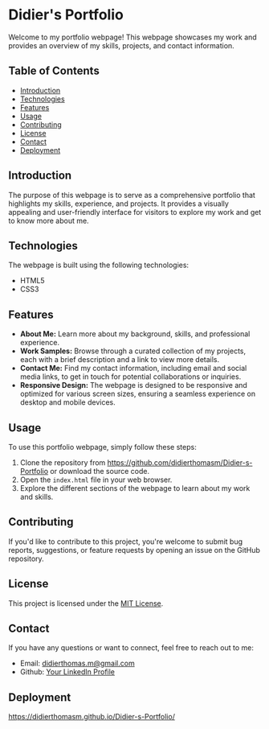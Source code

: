 # Didier's Portfolio

Welcome to my portfolio webpage! This webpage showcases my work and provides an overview of my skills, projects, and contact information.

## Table of Contents

- [Introduction](#introduction)
- [Technologies](#technologies)
- [Features](#features)
- [Usage](#usage)
- [Contributing](#contributing)
- [License](#license)
- [Contact](#contact)
- [Deployment](#deployment)

## Introduction

The purpose of this webpage is to serve as a comprehensive portfolio that highlights my skills, experience, and projects. It provides a visually appealing and user-friendly interface for visitors to explore my work and get to know more about me.

## Technologies

The webpage is built using the following technologies:

- HTML5
- CSS3

## Features

- **About Me:** Learn more about my background, skills, and professional experience.
- **Work Samples:** Browse through a curated collection of my projects, each with a brief description and a link to view more details.
- **Contact Me:** Find my contact information, including email and social media links, to get in touch for potential collaborations or inquiries.
- **Responsive Design:** The webpage is designed to be responsive and optimized for various screen sizes, ensuring a seamless experience on desktop and mobile devices.

## Usage

To use this portfolio webpage, simply follow these steps:

1. Clone the repository from <https://github.com/didierthomasm/Didier-s-Portfolio> or download the source code.
2. Open the `index.html` file in your web browser.
3. Explore the different sections of the webpage to learn about my work and skills.

## Contributing

If you'd like to contribute to this project, you're welcome to submit bug reports, suggestions, or feature requests by opening an issue on the GitHub repository.

## License

This project is licensed under the [MIT License](LICENSE).

## Contact

If you have any questions or want to connect, feel free to reach out to me:

- Email: didierthomas.m@gmail.com
- Github: [Your LinkedIn Profile](https://github.com/didierthomasm/D)


## Deployment
<https://didierthomasm.github.io/Didier-s-Portfolio/>

